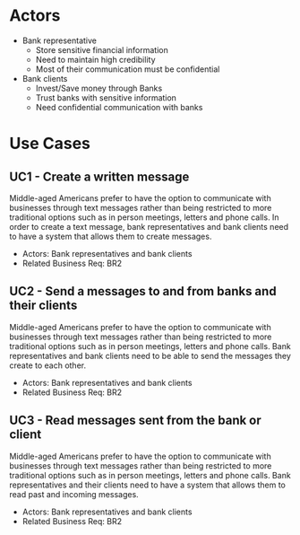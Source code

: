 # Actors
- Bank representative
  - Store sensitive financial information
  - Need to maintain high credibility
  - Most of their communication must be confidential
- Bank clients
  - Invest/Save money through Banks
  - Trust banks with sensitive information
  - Need confidential communication with banks

# Use Cases
## UC1 - Create a written message
Middle-aged Americans prefer to have the option to communicate with businesses through text messages rather than being restricted to more traditional options such as in person meetings, letters and phone calls. In order to create a text message, bank representatives and bank clients need to have a system that allows them to create messages. 
- Actors: Bank representatives and bank clients
- Related Business Req: BR2

## UC2 - Send a messages to and from banks and their clients
Middle-aged Americans prefer to have the option to communicate with businesses through text messages rather than being restricted to more traditional options such as in person meetings, letters and phone calls. Bank representatives and bank clients need to be able to send the messages they create to each other. 
- Actors: Bank representatives and bank clients
- Related Business Req: BR2

## UC3 - Read messages sent from the bank or client
Middle-aged Americans prefer to have the option to communicate with businesses through text messages rather than being restricted to more traditional options such as in person meetings, letters and phone calls. Bank representatives and their clients need to have a system that allows them to read past and incoming messages.
- Actors: Bank representatives and bank clients
- Related Business Req: BR2
